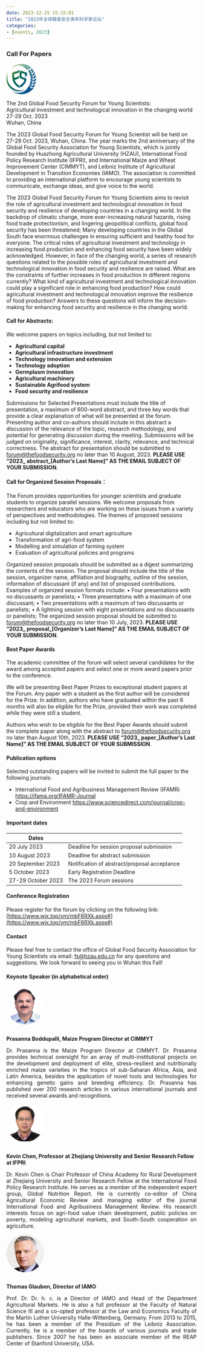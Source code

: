 ```yaml
---
date: 2023-12-25 15:15:01
title: "2023年全球粮食安全青年科学家论坛"
categories:
- [events, 2023]
---
```

<h3 class="post_flex_center_center">
Call For Papers
</h3>
<div class="post_flex_center_center">
<img style="width: 80px;margin-bottom: 12px;" src="/img/logo/icon.png">
</div>

<div class="post_flex_center_center p_bold">
The 2nd Global Food Security Forum for Young Scientists:
</div>

<div class="post_flex_center_center p_bold">
Agricultural investment and technological innovation in the changing world
</div>
<div class="post_flex_center_center p_bold p_mt16_p">
27-29 Oct. 2023
</div>
<div class="post_flex_center_center p_bold">
Wuhan, China
</div>

The 2023 Global Food Security Forum for Young Scientist will be held on 27-29 Oct. 2023, Wuhan, China. The year marks the 2nd anniversary of the Global Food Security Association for Young Scientists, which is jointly founded by Huazhong Agricultural University (HZAU), International Food Policy Research Institute (IFPRI), and International Maize and Wheat Improvement Center (CIMMYT), and Leibniz Institute of Agricultural Development in Transition Economies (IAMO). The association is committed to providing an international platform to encourage young scientists to communicate, exchange ideas, and give voice to the world.

The 2023 Global Food Security Forum for Young Scientists aims to revisit the role of agricultural investment and technological innovation in food security and resilience of developing countries in a changing world. In the backdrop of climatic change, more ever-increasing natural hazards, rising food trade protectionism, and lingering geopolitical conflicts, global food security has been threatened; Many developing countries in the Global South face enormous challenges in ensuring sufficient and healthy food for everyone. The critical roles of agricultural investment and technology in increasing food production and enhancing food security have been widely acknowledged. However, in face of the changing world, a series of research questions related to the possible roles of agricultural investment and technological innovation in food security and resilience are raised. What are the constraints of further increases in food production in different regions currently? What kind of agricultural investment and technological innovation could play a significant role in enhancing food production? How could agricultural investment and technological innovation improve the resilience of food production? Answers to these questions will inform the decision-making for enhancing food security and resilience in the changing world.

#### Call for Abstracts:
We welcome papers on topics including, but not limited to:

- **Agricultural capital**
- **Agricultural infrastructure investment**
- **Technology innovation and extension**
- **Technology adoption**
- **Germplasm innovation**
- **Agricultural machinery**
- **Sustainable Agrifood system**
- **Food security and resilience**

Submissions for Selected Presentations must include the title of presentation, a maximum of 600-word abstract, and three key words that provide a clear explanation of what will be presented at the forum. Presenting author and co-authors should include in this abstract a discussion of the relevance of the topic, research methodology, and potential for generating discussion during the meeting. Submissions will be judged on originality, significance, interest, clarity, relevance, and technical correctness.
The abstract for presentation should be submitted to forum@thefoodsecurity.org no later than 10 August, 2023. **PLEASE USE “2023_ abstract_[Author’s Last Name]” AS THE EMAIL SUBJECT OF YOUR SUBMISSION**.

#### Call for Organized Session Proposals：
The Forum provides opportunities for younger scientists and graduate students to organize parallel sessions. We welcome proposals from researchers and educators who are working on these issues from a variety of perspectives and methodologies. The themes of proposed sessions including but not limited to:

- Agricultural digitalization and smart agriculture
- Transformation of agri-food system
- Modelling and simulation of farming system
- Evaluation of agricultural policies and programs

Organized session proposals should be submitted as a digest summarizing the contents of the session. The proposal should include the title of the session, organizer name, affiliation and biography, outline of the session, information of discussant (if any) and list of proposed contributions. Examples of organized session formats include:
•	Four presentations with no discussants or panelists;
•	Three presentations with a maximum of one discussant;
•	Two presentations with a maximum of two discussants or panelists;
•	A lightning session with eight presentations and no discussants or panelists;
The organized session proposal should be submitted to forum@thefoodsecurity.org no later than 10 July, 2023. **PLEASE USE “2023_ proposal_[Organizer’s Last Name]” AS THE EMAIL SUBJECT OF YOUR SUBMISSION**.

#### Best Paper Awards
The academic committee of the forum will select several candidates for the award among accepted papers and select one or more award papers prior to the conference.

We will be presenting Best Paper Prizes to exceptional student papers at the Forum. Any paper with a student as the first author will be considered for the Prize. In addition, authors who have graduated within the past 6 months will also be eligible for the Prize, provided their work was completed while they were still a student.

Authors who wish to be eligible for the Best Paper Awards should submit the complete paper along with the abstract to forum@thefoodsecurity.org no later than August 10th, 2023. **PLEASE USE “2023_ paper_[Author’s Last Name]” AS THE EMAIL SUBJECT OF YOUR SUBMISSION**.

#### Publication options
Selected outstanding papers will be invited to submit the full paper to the following journals:

- International Food and Agribusiness Management Review (IFAMR) https://ifama.org/IFAMR-Journal
- Crop and Environment https://www.sciencedirect.com/journal/crop-and-environment

#### Important dates
| Dates              |                                              |
|--------------------|----------------------------------------------|
| 20 July 2023       | Deadline for session proposal submission     |
| 10 August 2023     | Deadline for abstract submission             |
| 20 September 2023  | Notification of abstract/proposal acceptance |
| 5 October 2023     | Early Registration Deadline                  |
| 27-29 October 2023 | The 2023 Forum sessions                      |

#### Conference Registration
Please register for the forum by clicking on the following link: [https://www.wjx.top/vm/mbF6RXk.aspx#](https://www.wjx.top/vm/mbF6RXk.aspx#)

#### Contact
Please feel free to contact the office of Global Food Security Association for Young Scientists via email: fs@hzau.edu.cn for any questions and suggestions. We look forward to seeing you in Wuhan this Fall!

#### Keynote Speaker (in alphabetical order)

<div class="post_flex_center_center">
<img style="width: 100px;border-radius: 50%;margin-bottom: 12px;" src="/img/Prasanna_Boddupalli.jpg">
</div>

<p class="post_flex_center_center" style="font-weight: bold">Prasanna Boddupalli, Maize Program Director at CIMMYT</p>

<p style="text-align: justify;">
Dr. Prasanna is the Maize Program Director at CIMMYT. Dr. Prasanna provides technical oversight for an array of multi-institutional projects on the development and deployment of elite, stress-resilient and nutritionally enriched maize varieties in the tropics of sub-Saharan Africa, Asia, and Latin America, besides the application of novel tools and technologies for enhancing genetic gains and breeding efficiency. Dr. Prasanna has published over 200 research articles in various international journals and received several awards and recognitions.
</p>

<div class="post_flex_center_center">
<img style="width: 100px;border-radius: 50%;margin-bottom: 12px;" src="/img/Kevin_Chen.jpg">
</div>

<p class="post_flex_center_center" style="font-weight: bold">
Kevin Chen, Professor at Zhejiang University and Senior Research Fellow at IFPRI
</p>

<p style="text-align: justify;">
Dr. Kevin Chen is Chair Professor of China Academy for Rural Development at Zhejiang University and Senior Research Fellow at the International Food Policy Research Institute. He serves as a member of the independent expert group, Global Nutrition Report. He is currently co-editor of China Agricultural Economic Review and managing editor of the journal International Food and Agribusiness Management Review. His research interests focus on agri-food value chain development, public policies on poverty, modeling agricultural markets, and South-South cooperation on agriculture.
</p>

<div class="post_flex_center_center">
<img style="width: 100px;border-radius: 50%;margin-bottom: 12px;" src="/img/Thomas_Glauben.png">
</div>

<p class="post_flex_center_center" style="font-weight: bold">Thomas Glauben, Director of IAMO</p>
<p style="text-align: justify;">
Prof. Dr. Dr. h. c.  is a Director of IAMO and Head of the Department Agricultural Markets. He is also a full professor at the Faculty of Natural Science III and a co-opted professor at the Law and Economics Faculty of the Martin Luther University Halle-Wittenberg, Germany. From 2013 to 2015, he has been a member of the Presidium of the Leibniz Association. Currently, he is a member of the boards of various journals and trade publishers. Since 2007 he has been an associate member of the REAP Center of Stanford University, USA.
</p>
